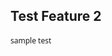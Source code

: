## Test Feature 2
<div data-wrapper="true" dir="ltr" style="font-size:9pt;font-family:'Segoe UI','Helvetica Neue',sans-serif;"><div>sample test</div></div>